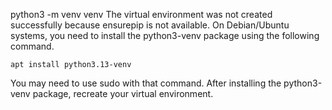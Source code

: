 python3 -m venv venv
The virtual environment was not created successfully because ensurepip is not
available.  On Debian/Ubuntu systems, you need to install the python3-venv
package using the following command.

    apt install python3.13-venv

You may need to use sudo with that command.  After installing the python3-venv
package, recreate your virtual environment.
